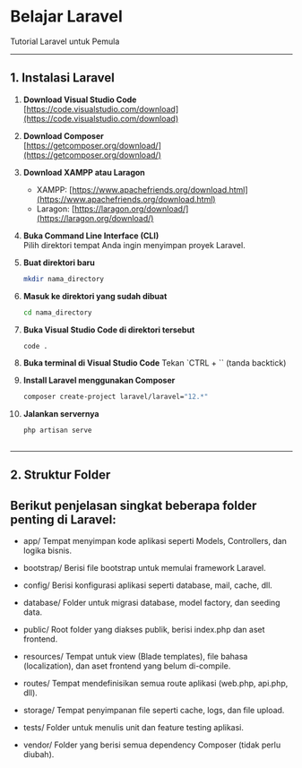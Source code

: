 # Belajar Laravel  
Tutorial Laravel untuk Pemula

---

## 1. Instalasi Laravel

1. **Download Visual Studio Code**  
   [https://code.visualstudio.com/download](https://code.visualstudio.com/download)

2. **Download Composer**  
   [https://getcomposer.org/download/](https://getcomposer.org/download/)

3. **Download XAMPP atau Laragon**  
   - XAMPP: [https://www.apachefriends.org/download.html](https://www.apachefriends.org/download.html)  
   - Laragon: [https://laragon.org/download/](https://laragon.org/download/)

4. **Buka Command Line Interface (CLI)**  
   Pilih direktori tempat Anda ingin menyimpan proyek Laravel.

5. **Buat direktori baru**  
   ```bash
   mkdir nama_directory

6. **Masuk ke direktori yang sudah dibuat**
   ```bash
   cd nama_directory

7. **Buka Visual Studio Code di direktori tersebut** 
   ```bash
   code .

8. **Buka terminal di Visual Studio Code** 
   Tekan `CTRL + `` (tanda backtick)

9. **Install Laravel menggunakan Composer** 
   ```bash
   composer create-project laravel/laravel="12.*"

10. **Jalankan servernya**
    ```bash
    php artisan serve
 
 ---

## 2. Struktur Folder

<h2>Berikut penjelasan singkat beberapa folder penting di Laravel:</h2>

- app/
  Tempat menyimpan kode aplikasi seperti Models, Controllers, dan logika bisnis.

- bootstrap/
  Berisi file bootstrap untuk memulai framework Laravel.

- config/
  Berisi konfigurasi aplikasi seperti database, mail, cache, dll.

- database/
  Folder untuk migrasi database, model factory, dan seeding data.

- public/
  Root folder yang diakses publik, berisi index.php dan aset frontend.

- resources/
  Tempat untuk view (Blade templates), file bahasa (localization), dan aset frontend yang belum di-compile.

- routes/
  Tempat mendefinisikan semua route aplikasi (web.php, api.php, dll).

- storage/
  Tempat penyimpanan file seperti cache, logs, dan file upload.

- tests/
  Folder untuk menulis unit dan feature testing aplikasi.

- vendor/
  Folder yang berisi semua dependency Composer (tidak perlu diubah).

